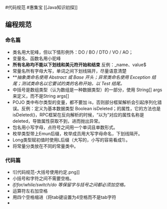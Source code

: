 #代码规范 #惠集宝
[[Java知识初探]]
## 编程规范
### 命名篇
 - 类名用大驼峰，但以下情形例外：DO / BO / DTO / VO / AO；
 - 变量名、函数名用小驼峰
 - **所有名称均不能以下划线和美元符开始和结束** 反例：_name、value$
 - 常量名所有字母大写，单词之间下划线隔开，尽量语意清楚
 - ***抽象类命名使用 Abstract 或 Base 开头；异常类命名使用 Exception 结尾；测试类命名以它要试的类的名称开始，以 Test 结尾。*
 - 中括号是数组类型（认为数组是一种数据类型）的一部分，使用 String[] args来定义，而不是String args[]
 - POJO 类中布尔类型的变量，都不要加 is，否则部分框架解析会引起序列化错误。反例：定义为基本数据类型 Boolean isDeleted；的属性，它的方法也是 isDeleted()，RPC框架在反向解析的时候，“以为”对应的属性名称是 deleted，导致属性获取不到，进而抛出异常。
 - 包名用小写字母，点符号之间用一个单词且单数形式。
 - 枚举类型带上Emun后缀，枚举成员用大写字母命名，下划线隔开。
 - Long类型赋初值时使用L后缀（大写的，小写的容易看成1）。
 - 将常量分类放在不同的常量类中。
### 代码篇
 - ![[代码规范-大括号使用约定.png]]
 - 小括号和字符之间不需要空格。
 - *if/for/while/switch/do 等保留字与括号之间都必须加空格。*
 - 运算符左右加空格
 - 用四个空格缩进（将tab键设置为4空格而不是tab字符
 - 

